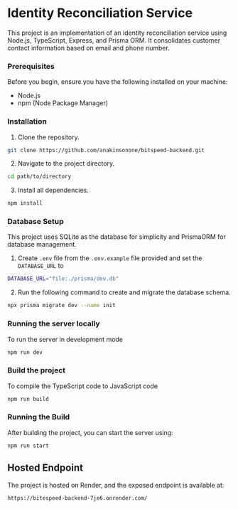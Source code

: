 # Identity Reconciliation Service

This project is an implementation of an identity reconciliation service using Node.js, TypeScript, Express, and Prisma ORM. It consolidates customer contact information based on email and phone number.

### Prerequisites

Before you begin, ensure you have the following installed on your machine:

- Node.js
- npm (Node Package Manager)

### Installation

1. Clone the repository.

```bash
git clone https://github.com/anakinsonone/bitspeed-backend.git
```

2. Navigate to the project directory.

```bash
cd path/to/directory
```

3. Install all dependencies.

```bash
npm install
```

### Database Setup

This project uses SQLite as the database for simplicity and PrismaORM for database management.

1. Create `.env` file from the `.env.example` file provided and set the `DATABASE_URL` to

```bash
DATABASE_URL="file:./prisma/dev.db"
```

2. Run the following command to create and migrate the database schema.

```bash
npx prisma migrate dev --name init
```

### Running the server locally

To run the server in development mode

```bash
npm run dev
```

### Build the project

To compile the TypeScript code to JavaScript code

```bash
npm run build
```

### Running the Build

After building the project, you can start the server using:

```bash
npm run start
```

## Hosted Endpoint

The project is hosted on Render, and the exposed endpoint is available at:

```
https://bitespeed-backend-7je6.onrender.com/
```
